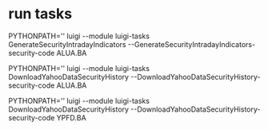 # run tasks

PYTHONPATH='' luigi --module luigi-tasks GenerateSecurityIntradayIndicators --GenerateSecurityIntradayIndicators-security-code ALUA.BA

PYTHONPATH='' luigi --module luigi-tasks DownloadYahooDataSecurityHistory --DownloadYahooDataSecurityHistory-security-code ALUA.BA

PYTHONPATH='' luigi --module luigi-tasks DownloadYahooDataSecurityHistory --DownloadYahooDataSecurityHistory-security-code YPFD.BA
